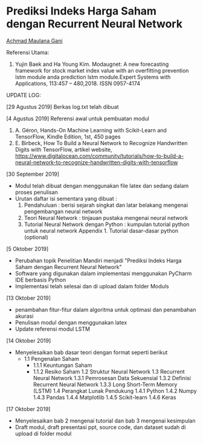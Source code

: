 # Prediksi Indeks Harga Saham dengan Recurrent Neural Network
[Achmad Maulana Gani](https://github.com/masgani)

Referensi Utama:
1. Yujin  Baek  and  Ha  Young  Kim. Modaugnet:   A  new  forecasting  framework for  stock  market  index  value  with  an  overfitting  prevention  lstm  module  anda  prediction  lstm  module.Expert  Systems  with  Applications,  113:457  –  480,2018.   ISSN  0957-4174


UPDATE LOG:

[29 Agustus 2019]
Berkas log.txt telah dibuat

[4 Agustus 2019]
Referensi awal untuk pembuatan modul
1. A. Géron, Hands-On Machine Learning with Scikit-Learn and TensorFlow, Kindle Edition, 1st, 450 pages 
2. E. Birbeck, How To Build a Neural Network to Recognize Handwritten Digits with TensorFlow, artikel website, https://www.digitalocean.com/community/tutorials/how-to-build-a-neural-network-to-recognize-handwritten-digits-with-tensorflow

[30 September 2019]
- Modul telah dibuat dengan menggunakan file latex dan sedang dalam proses penulisan
- Urutan daftar isi sementara yang dibuat :
  1. Pendahuluan : berisi sejarah singkat dan latar belakang mengenai pengembangan neural network 
  2. Teori Neural Network : tinjauan pustaka mengenai neural network
  3. Tutorial Neural Network dengan Python : kumpulan tutorial python untuk neural network
  Appendix 1. Tutorial dasar-dasar python (optional)
  
[5 Oktober 2019]
- Perubahan topik Penelitian Mandiri menjadi "Prediksi Indeks Harga Saham dengan Recurrent Neural Network"
- Software yang digunakan dalam implementasi menggunakan PyCharm IDE berbasis Python
- Implementasi telah selesai dan di upload dalam folder Moduls

[13 Oktober 2019]
- penambahan fitur-fitur dalam algoritma untuk optimasi dan penambahan akurasi
- Penulisan modul dengan menggunakan latex
- Update referensi modul LSTM

[14 Oktober 2019]
- Menyelesaikan bab dasar teori dengan format seperti berikut
  - 1.1 Pengenalan Saham
    - 1.1.1 Keuntungan Saham
    - 1.1.2 Resiko Saham
  1.2 Struktur Neural Network
  1.3 Recurrent Neural Network
    1.3.1 Pemrosesan Data Sekuensial
    1.3.2 Definisi Recurrent Neural Network
    1.3.3 Long Short-Term Memory (LSTM)
  1.4 Perangkat Lunak Pendukung
    1.4.1 Python
    1.4.2 Numpy
    1.4.3 Pandas
    1.4.4 Matplotlib
    1.4.5 Scikit-learn
    1.4.6 Keras
    
[17 Oktober 2019]
- Menyelesaikan bab 2 mengenai tutorial dan bab 3 mengenai kesimpulan
- Draft modul, draft presentasi ppt, source code, dan dataset sudah di upload di folder modul
